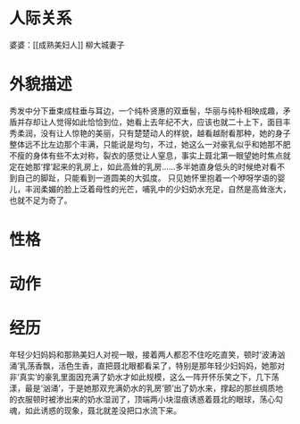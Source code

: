 
# 人际关系
婆婆：[[成熟美妇人]]
柳大城妻子
# 外貌描述
秀发中分下垂束成柱垂与耳边，一个纯朴贤惠的双垂髻，华丽与纯朴相映成趣，矛盾并存却让人觉得如此恰恰到位，她看上去年纪不大，应该也就二十上下，面目丰秀柔润，没有让人惊艳的美丽，只有楚楚动人的样貌，越看越耐看那种，她的身子整体远不比左边那个丰满，只能说是均匀，不过，她这么一对豪乳似乎和她那不肥不瘦的身体有些不太对称，裂衣的感觉让人窒息，事实上聂北第一眼望她时焦点就定在她那‘撑’起来的乳房上，如此高耸的乳房……多半她直身低头的时候绝对看不到自己的脚趾，只能看到一道圆美的大弧度。
只见她怀里抱着一个咿呀学语的婴儿，丰润柔媚的脸上泛着母性的光芒，哺乳中的少妇奶水充足，自然是高耸涨大，也就不足为奇了。


# 性格

# 动作

# 经历
年轻少妇妈妈和那熟美妇人对视一眼，接着两人都忍不住吃吃直笑，顿时‘波涛汹涌’乳荡香飘，活色生香，直把聂北眼都看呆了，特别是那年轻少妇妈妈，她那对非‘真实’的豪乳里面因充满了奶水才如此规模，这么一阵开怀乐笑之下，几下荡漾，最是‘汹涌’，于是她那双充满奶水的乳房‘颤’出了奶水来，撑起的那丝绸质地的衣服顿时被渗出来的奶水湿润了，顶端两小块湿痕诱惑着聂北的眼球，荡心勾魂，如此诱惑的现象，聂北就差没把口水流下来。